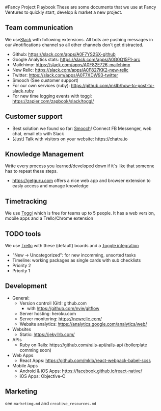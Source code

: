 #Fancy Project Playbook
These are some documents that we use at Fancy Ventures to quickly start, develop & market a new project.

## Team communication
We use[Slack](slack.com) with following extensions. All bots are pushing messages in our #notifications channel so all other channels don´t get distracted.

- Github: https://slack.com/apps/A0F7YS2SX-github
- Google Analytics stats: https://slack.com/apps/A0G0Q15F1-arc
- Mailchimp: https://slack.com/apps/A0F82E726-mailchimp
- New Relic: https://slack.com/apps/A0F827KK2-new-relic
- Twitter: https://slack.com/apps/A0F7XDW93-twitter
- Smooch (See customer support)
- For our own services (ruby): https://github.com/mklb/how-to-post-to-slack-ruby
- For new time logging events with toggl: https://zapier.com/zapbook/slack/toggl/

## Customer support
- Best solution we found so far: [Smooch](https://smooch.io)! Connect FB Messenger, web chat, email etc with Slack
- (Just) Talk with visitors on your website: https://chatra.io

## Knowledge Management
Write every process you learned/developed down if it´s like that someone has to repeat these steps.
- https://getguru.com offers a nice web app and browser extension to easly access and manage knowledge

## Timetracking
We use [Toggl](https://toggl.com/) which is free for teams up to 5 people. It has a web version, mobile apps and a Trello/Chrome extension

## TODO tools
We use [Trello](https://trello.com) with these (default) boards and a [Toggle integration](https://toggl.com/trello-time-tracking)
- "New -> Uncategorized": for new incomming, unsorted tasks
- Timeline: working packages as single cards with sub checklists
- Priority 2
- Priority 1

## Development
- General:
  - Version controll (Git): github.com
    - with https://github.com/nvie/gitflow
  - Server hosting: heroku.com
  - Server monitoring: https://newrelic.com/
  - Website analytics: https://analytics.google.com/analytics/web/
- Websites
  - Static: https://jekyllrb.com/
- APIs
  - Ruby on Rails: https://github.com/rails-api/rails-api (boilerplate comming soon)
- Web Apps
  - React Apps: https://github.com/mklb/react-webpack-babel-scss
- Mobile Apps
  - Android & iOS Apps: https://facebook.github.io/react-native/
  - iOS Apps: Objective-C

## Marketing
see `marketing.md` and `creative_resources.md`